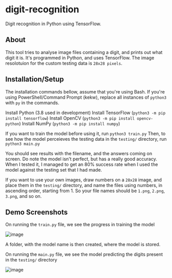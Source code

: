 # digit-recognition
Digit recognition in Python using TensorFlow.

## About
This tool tries to analyse image files containing a digit, and prints out what digit it is.
It's programmed in Python, and uses TensorFlow.
The image resolotuion for the custom testing data is `28x28 pixels`.

## Installation/Setup
The installation commands bellow, assume that you're using Bash. If you're using PowerShell/Command Prompt (kekw), replace all instances of `python3` with `py` in the commands.

Install Python (3.8 used in development)
Install TensorFlow (`python3 -m pip install tensorflow`)
Install OpenCV (`python3 -m pip install opencv-python`)
Install NumPy (`python3 -m pip install numpy`)

If you want to train the model before using it, run `python3 train.py`
Then, to see how the model perceieves the testing data in the `testing/` directory, run `python3 main.py`

You should see results with the filename, and the answers coming on screen.
Do note the model isn't perfect, but has a really good accuracy. When I tested it, I managed to get an 80% success rate when I used the model 
against the testing set that I had made.

If you want to use your own images, draw numbers on a `28x28` image, and place them in the `testing/` directory, and name the files using numbers, in ascending order,
starting from 1. So your file names should be `1.png`, `2.png`, `3.png`,  and so on.

## Demo Screenshots
On running the `train.py` file, we see the progress in training the model

![image](https://user-images.githubusercontent.com/97091148/213222797-04218e1e-f5d5-4f49-80e2-5b3d0f1d7019.png)

A folder, with the model name is then created, where the model is stored.

On running the `main.py` file, we see the model predicting the digits present in the `testing/` directory

![image](https://user-images.githubusercontent.com/97091148/213223758-3f88095e-146e-4da3-ad2b-567ec06ad35e.png)
